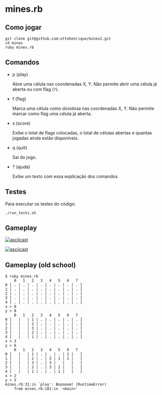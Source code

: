# mines.rb

## Como jogar
    git clone git@github.com:ottohenrique/mines2.git
    cd mines
    ruby mines.rb

## Comandos

* p (play)

  Abre uma célula nas coordenadas X, Y. Não permite abrir uma célula já aberta ou com flag (`?`).

* f (flag)

  Marca uma célula como dúvidosa nas coordenadas X, Y. Não permite marcar como flag uma célula já aberta.

* s (score)

  Exibe o total de flags colocadas, o total de células abertas e quantas jogadas ainda estão disponíveis.

* q (quit)

  Sai do jogo.
  
* ? (ajuda)

  Exibe um texto com essa explicação dos comandos
  
## Testes

Para executar os testes do código:

    ./run_tests.sh


## Gameplay

[![asciicast](https://asciinema.org/a/136782.png)](https://asciinema.org/a/136782)

[![asciicast](https://asciinema.org/a/136781.png)](https://asciinema.org/a/136781)

## Gameplay (old school)
	$ ruby mines.rb
	    0   1   2   3   4   5   6   7
	0 [ . | . | . | . | . | . | . | . ]
	1 [ . | . | . | . | . | . | . | . ]
	2 [ . | . | . | . | . | . | . | . ]
	3 [ . | . | . | . | . | . | . | . ]
	4 [ . | . | . | . | . | . | . | . ]
	x > 0
	y > 0
	    0   1   2   3   4   5   6   7
	0 [   |   | 1 | . | . | . | . | . ]
	1 [   |   | 2 | . | . | . | . | . ]
	2 [   |   | 3 | . | . | . | . | . ]
	3 [   |   | 2 | . | . | . | . | . ]
	4 [   |   | 1 | . | . | . | . | . ]
	x > 3
	y > 6
	    0   1   2   3   4   5   6   7
	0 [   |   | 1 | . | . | . | 1 |   ]
	1 [   |   | 2 | . | 3 | 1 | 1 |   ]
	2 [   |   | 3 | . | 3 |   |   |   ]
	3 [   |   | 2 | . | 3 | 1 |   |   ]
	4 [   |   | 1 | . | . | 1 |   |   ]
	x > 2
	y > 3
	mines.rb:31:in `play': Booooom! (RuntimeError)
		from mines.rb:101:in `<main>'
